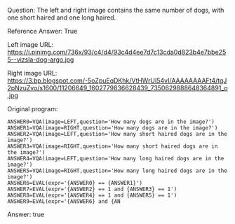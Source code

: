 Question: The left and right image contains the same number of dogs, with one short haired and one long haired.

Reference Answer: True

Left image URL: https://i.pinimg.com/736x/93/c4/d4/93c4d4ee7d7c13cda0d823b4e7bbe255--vizsla-dog-argo.jpg

Right image URL: https://3.bp.blogspot.com/-5oZpuEqDKhk/VtHWrUI54vI/AAAAAAAAFt4/tgJ2pNzuZvo/s1600/11206649_1602779836628439_7350629888648364891_o.jpg

Original program:

```
ANSWER0=VQA(image=LEFT,question='How many dogs are in the image?')
ANSWER1=VQA(image=RIGHT,question='How many dogs are in the image?')
ANSWER2=VQA(image=LEFT,question='How many short haired dogs are in the image?')
ANSWER3=VQA(image=RIGHT,question='How many short haired dogs are in the image?')
ANSWER4=VQA(image=LEFT,question='How many long haired dogs are in the image?')
ANSWER5=VQA(image=RIGHT,question='How many long haired dogs are in the image?')
ANSWER6=EVAL(expr='{ANSWER0} == {ANSWER1}')
ANSWER7=EVAL(expr='{ANSWER2} == 1 and {ANSWER3} == 1')
ANSWER8=EVAL(expr='{ANSWER4} == 1 and {ANSWER5} == 1')
ANSWER9=EVAL(expr='{ANSWER6} and {AN
```
Answer: true

